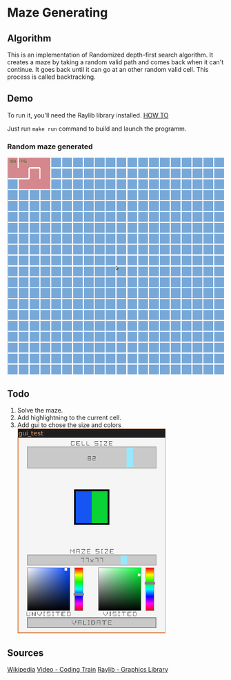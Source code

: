 # Maze Generating


## Algorithm
This is an implementation of Randomized depth-first search algorithm.
It creates a maze by taking a random valid path and comes back when it can't continue. It goes back until it can go at an other random valid cell. This process is called backtracking.

## Demo
To run it, you'll need the Raylib library installed. [HOW TO](https://github.com/raysan5/raylib/wiki/Working-on-GNU-Linux)

Just run ```make run``` command to build and launch the programm.

### Random maze generated
![](docs/maze_creating.gif)

## Todo
1. Solve the maze.
2. Add highlightning to the current cell.
3. Add gui to chose the size and colors 
![Ex.](docs/gui_maze.png)

## Sources
[Wikipedia](https://en.wikipedia.org/wiki/Maze_generation_algorithm)
[Video - Coding Train](https://www.youtube.com/watch?v=HyK_Q5rrcr4)
[Raylib - Graphics Library](www.raylib.com)